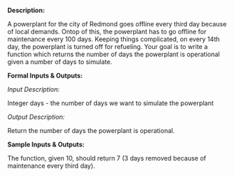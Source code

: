 

**Description:**

A powerplant for the city of Redmond goes offline every third day because of local demands. Ontop of this, the powerplant has to go offline for maintenance every 100 days. Keeping things complicated, on every 14th day, the powerplant is turned off for refueling. Your goal is to write a function which returns the number of days the powerplant is operational given a number of days to simulate.

**Formal Inputs & Outputs:**

_Input Description:_

Integer days - the number of days we want to simulate the powerplant

_Output Description:_

Return the number of days the powerplant is operational.

**Sample Inputs & Outputs:**

The function, given 10, should return 7 (3 days removed because of maintenance every third day).

